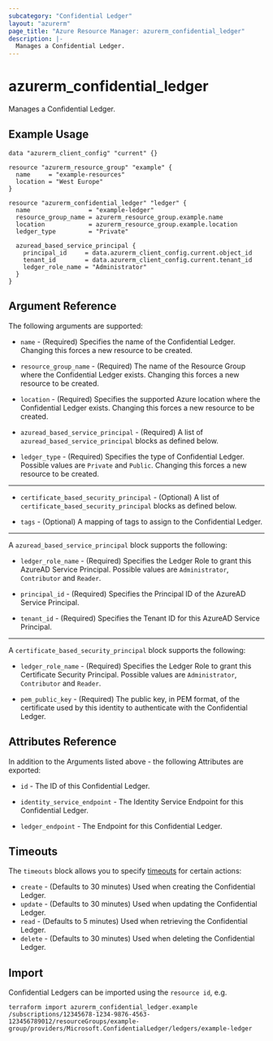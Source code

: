 ```yaml
---
subcategory: "Confidential Ledger"
layout: "azurerm"
page_title: "Azure Resource Manager: azurerm_confidential_ledger"
description: |-
  Manages a Confidential Ledger.
---
```


# azurerm_confidential_ledger

Manages a Confidential Ledger.

## Example Usage

```hcl
data "azurerm_client_config" "current" {}

resource "azurerm_resource_group" "example" {
  name     = "example-resources"
  location = "West Europe"
}

resource "azurerm_confidential_ledger" "ledger" {
  name                = "example-ledger"
  resource_group_name = azurerm_resource_group.example.name
  location            = azurerm_resource_group.example.location
  ledger_type         = "Private"

  azuread_based_service_principal {
    principal_id     = data.azurerm_client_config.current.object_id
    tenant_id        = data.azurerm_client_config.current.tenant_id
    ledger_role_name = "Administrator"
  }
}
```

## Argument Reference

The following arguments are supported:

* `name` - (Required) Specifies the name of the Confidential Ledger. Changing this forces a new resource to be created.

* `resource_group_name` - (Required) The name of the Resource Group where the Confidential Ledger exists. Changing this forces a new resource to be created.

* `location` - (Required) Specifies the supported Azure location where the Confidential Ledger exists. Changing this forces a new resource to be created.

* `azuread_based_service_principal` - (Required) A list of `azuread_based_service_principal` blocks as defined below.

* `ledger_type` - (Required) Specifies the type of Confidential Ledger. Possible values are `Private` and `Public`. Changing this forces a new resource to be created.

---

* `certificate_based_security_principal` - (Optional) A list of `certificate_based_security_principal` blocks as defined below.

* `tags` - (Optional) A mapping of tags to assign to the Confidential Ledger.

---

A `azuread_based_service_principal` block supports the following:

* `ledger_role_name` - (Required) Specifies the Ledger Role to grant this AzureAD Service Principal. Possible values are `Administrator`, `Contributor` and `Reader`.

* `principal_id` - (Required) Specifies the Principal ID of the AzureAD Service Principal.

* `tenant_id` - (Required) Specifies the Tenant ID for this AzureAD Service Principal.

---

A `certificate_based_security_principal` block supports the following:

* `ledger_role_name` - (Required) Specifies the Ledger Role to grant this Certificate Security Principal. Possible values are `Administrator`, `Contributor` and `Reader`.

* `pem_public_key` - (Required) The public key, in PEM format, of the certificate used by this identity to authenticate with the Confidential Ledger.

## Attributes Reference

In addition to the Arguments listed above - the following Attributes are exported:

* `id` - The ID of this Confidential Ledger.

* `identity_service_endpoint` - The Identity Service Endpoint for this Confidential Ledger.

* `ledger_endpoint` - The Endpoint for this Confidential Ledger.

## Timeouts

The `timeouts` block allows you to specify [timeouts](https://www.terraform.io/language/resources/syntax#operation-timeouts) for certain actions:

* `create` - (Defaults to 30 minutes) Used when creating the Confidential Ledger.
* `update` - (Defaults to 30 minutes) Used when updating the Confidential Ledger.
* `read` - (Defaults to 5 minutes) Used when retrieving the Confidential Ledger.
* `delete` - (Defaults to 30 minutes) Used when deleting the Confidential Ledger.

## Import

Confidential Ledgers can be imported using the `resource id`, e.g.

```shell
terraform import azurerm_confidential_ledger.example /subscriptions/12345678-1234-9876-4563-123456789012/resourceGroups/example-group/providers/Microsoft.ConfidentialLedger/ledgers/example-ledger
```
